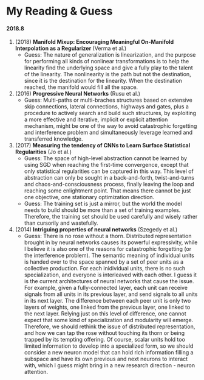 # My Reading & Guess

#### 2018.8

1. (2018) **Manifold Mixup: Encouraging Meaningful On-Manifold Interpolation as a Regularizer** (Verma et al.)
    - Guess: The nature of generalization is linearization, and the purpose for performing all kinds of nonlinear transformations is to help the linearity find the underlying space and give a fully play to the talent of the linearity. The nonlinearity is the path but not the destination, since it is the destination for the linearity. When the destination reached, the manifold would fill all the space.
2. (2016) **Progressive Neural Networks** (Rusu et al.)
    - Guess: Multi-paths or multi-braches structures based on extensive skip connections, lateral connections, highways and gates, plus a procedure to actively search and build such structures, by exploiting a more effective and iterative, implicit or explicit attention mechanism, might be one of the way to avoid catastrophic forgetting and interference problem and simultaneously leverage learned and transferred knowledge.
3. (2017) **Measuring the tendency of CNNs to Learn Surface Statistical Regularities** (Jo et al.)
    - Guess: The space of high-level abstraction cannot be learned by using SGD when reaching the first-time convergence, except that only statistical regularities can be captured in this way. This level of abstraction can only be sought in a back-and-forth, twist-and-turns and chaos-and-consciousness process, finally leaving the loop and reaching some enlightment point. That means there cannot be just one objective, one stationary optimization direction.
    - Guess: The training set is just a mirror, but the world the model needs to build should be more than a set of training examples. Therefore, the training set should be used carefully and wisely rather than cursorily and wastefully.
4. (2014) **Intriguing properties of neural networks** (Szegedy et al.)
    - Guess: There is no rose without a thorn. Distributed representation brought in by neural networks causes its powerful expressivity, while I believe it is also one of the reasons for catastrophic forgetting (or the interference problem). The semantic meaning of individual units is handed over to the space spanned by a set of peer units as a collective production. For each inidividual units, there is no such specialization, and everyone is interleaved with each other. I guess it is the current architectures of neural networks that cause the issue. For example, given a fully-connected layer, each unit can receive signals from all units in its previous layer, and send signals to all units in its next layer. The difference between each peer unit is only two layers of weights, one linked from the previous layer, one linked to the next layer. Relying just on this level of difference, one cannot expect that some kind of specialization and modularity will emerge. Therefore, we should rethink the issue of distributed representation, and how we can tap the rose without touching its thorn or being trapped by its tempting offering. Of course, scalar units hold too limited information to develop into a specialized form, so we should consider a new neuron model that can hold rich information filling a subspace and have its own previous and next neurons to interact with, which I guess might bring in a new research direction - neuron attention.  
